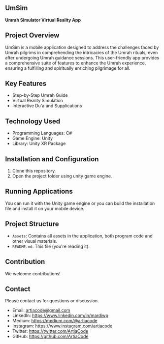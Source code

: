 ## UmSim

**Umrah Simulator Virtual Reality App**

## Project Overview

UmSim is a mobile application designed to address the challenges faced by Umrah pilgrims in comprehending the intricacies of the Umrah rituals, even after undergoing Umrah guidance sessions. This user-friendly app provides a comprehensive suite of features to enhance the Umrah experience, ensuring a fulfilling and spiritually enriching pilgrimage for all.

## Key Features

* Step-by-Step Umrah Guide
* Virtual Reality Simulation
* Interactive Du'a and Supplications

## Technology Used

* Programming Languages: C#
* Game Engine: Unity
* Library: Unity XR Package

## Installation and Configuration

1. Clone this repository.
2. Open the project folder using unity game engine.

## Running Applications

You can run it with the Unity game engine or you can build the installation file and install it on your mobile device.

## Project Structure

* `Assets`: Contains all assets in the application, both program code and other visual materials.
* `README.md`: This file (you're reading it).

## Contribution

We welcome contributions!

## Contact

Please contact us for questions or discussion.
* Email: artiacode@gmail.com
* LinkedIn: https://www.linkedin.com/in/mardiwp
* Medium: https://medium.com/@artiacode
* Instagram: https://www.instagram.com/artiacode
* Twitter: https://twitter.com/ArtiaCode
* GitHub: https://github.com/ArtiaCode
